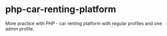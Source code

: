 # php-car-renting-platform
More practice with PHP - car renting platform with regular profiles and one admin profile.
